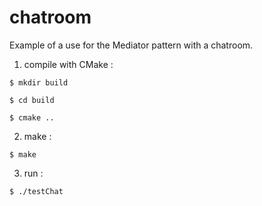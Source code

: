 chatroom
========

Example of a use for the Mediator pattern with a chatroom.

1. compile with CMake :

  ``$ mkdir build``

  ``$ cd build``
  
  ``$ cmake ..``

2. make :

  ``$ make``

3. run :

  ``$ ./testChat``
